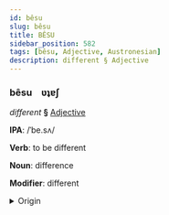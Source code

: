 ```yaml
---
id: bêsu
slug: bêsu
title: BÊSU
sidebar_position: 582
tags: [bêsu, Adjective, Austronesian]
description: different § Adjective
---
```


### bêsu&emsp;<span kind="abugida">ʋʇɐʃ</span>

*different* **§** [Adjective](../../tags/Adjective)

**IPA**: /ˈbe.sʌ/

**Verb**: to be different

**Noun**: difference

**Modifier**: different

<details>
    <summary>Origin</summary>
    Malay بيذا beza /be.zə/<br/>
    <em>Austronesian Language Family</em>
</details>